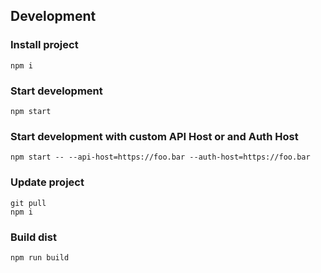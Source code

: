 ## Development

### Install project
```
npm i
```

### Start development
```
npm start
```

### Start development with custom API Host or and Auth Host
```
npm start -- --api-host=https://foo.bar --auth-host=https://foo.bar
```

### Update project
```
git pull
npm i
```

### Build dist
```
npm run build
```
